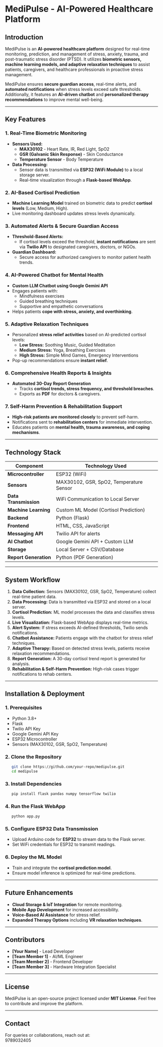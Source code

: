# MediPulse - AI-Powered Healthcare Platform

## **Introduction**
MediPulse is an **AI-powered healthcare platform** designed for real-time monitoring, prediction, and management of stress, anxiety, trauma, and post-traumatic stress disorder (PTSD). It utilizes **biometric sensors, machine learning models, and adaptive relaxation techniques** to assist patients, caregivers, and healthcare professionals in proactive stress management.

MediPulse ensures **secure guardian access**, real-time alerts, and **automated notifications** when stress levels exceed safe thresholds. Additionally, it features an **AI-driven chatbot** and **personalized therapy recommendations** to improve mental well-being.

---
## **Key Features**
### **1. Real-Time Biometric Monitoring**
- **Sensors Used:**
  - **MAX30102** - Heart Rate, IR, Red Light, SpO2
  - **GSR (Galvanic Skin Response)** - Skin Conductance
  - **Temperature Sensor** - Body Temperature
- **Data Processing:**
  - Sensor data is transmitted via **ESP32 (WiFi Module)** to a local storage server.
  - Real-time visualization through a **Flask-based WebApp**.

### **2. AI-Based Cortisol Prediction**
- **Machine Learning Model** trained on biometric data to predict **cortisol levels** (Low, Medium, High).
- Live monitoring dashboard updates stress levels dynamically.

### **3. Automated Alerts & Secure Guardian Access**
- **Threshold-Based Alerts:**
  - If cortisol levels exceed the threshold, **instant notifications** are sent via **Twilio API** to designated caregivers, doctors, or NGOs.
- **Guardian Dashboard:**
  - Secure access for authorized caregivers to monitor patient health trends.

### **4. AI-Powered Chatbot for Mental Health**
- **Custom LLM Chatbot using Google Gemini API**
- Engages patients with:
  - Mindfulness exercises
  - Guided breathing techniques
  - Supportive and empathetic conversations
- Helps patients **cope with stress, anxiety, and overthinking**.

### **5. Adaptive Relaxation Techniques**
- Personalized **stress relief activities** based on AI-predicted cortisol levels:
  - **Low Stress:** Soothing Music, Guided Meditation
  - **Medium Stress:** Yoga, Breathing Exercises
  - **High Stress:** Simple Mind Games, Emergency Interventions
- Pop-up recommendations ensure **instant relief**.

### **6. Comprehensive Health Reports & Insights**
- **Automated 30-Day Report Generation**
  - Tracks **cortisol trends, stress frequency, and threshold breaches**.
  - Exports as **PDF** for doctors & caregivers.

### **7. Self-Harm Prevention & Rehabilitation Support**
- **High-risk patients are monitored closely** to prevent self-harm.
- Notifications sent to **rehabilitation centers** for immediate intervention.
- Educates patients on **mental health, trauma awareness, and coping mechanisms**.

---
## **Technology Stack**
| Component               | Technology Used  |
|------------------------|----------------|
| **Microcontroller**    | ESP32 (WiFi)   |
| **Sensors**           | MAX30102, GSR, SpO2, Temperature Sensor |
| **Data Transmission** | WiFi Communication to Local Server |
| **Machine Learning**  | Custom ML Model (Cortisol Prediction) |
| **Backend**          | Python (Flask) |
| **Frontend**         | HTML, CSS, JavaScript |
| **Messaging API**    | Twilio API for alerts |
| **AI Chatbot**       | Google Gemini API + Custom LLM |
| **Storage**          | Local Server + CSV/Database |
| **Report Generation** | Python (PDF Generation) |

---
## **System Workflow**
1. **Data Collection:** Sensors (MAX30102, GSR, SpO2, Temperature) collect real-time patient data.
2. **Data Processing:** Data is transmitted via ESP32 and stored on a local server.
3. **Cortisol Prediction:** ML model processes the data and classifies stress levels.
4. **Live Visualization:** Flask-based WebApp displays real-time metrics.
5. **Alert System:** If stress exceeds AI-defined thresholds, Twilio sends notifications.
6. **Chatbot Assistance:** Patients engage with the chatbot for stress relief techniques.
7. **Adaptive Therapy:** Based on detected stress levels, patients receive relaxation recommendations.
8. **Report Generation:** A 30-day cortisol trend report is generated for analysis.
9. **Rehabilitation & Self-Harm Prevention:** High-risk cases trigger notifications to rehab centers.

---
## **Installation & Deployment**
### **1. Prerequisites**
- Python 3.8+
- Flask
- Twilio API Key
- Google Gemini API Key
- ESP32 Microcontroller
- Sensors (MAX30102, GSR, SpO2, Temperature)

### **2. Clone the Repository**
```bash
   git clone https://github.com/your-repo/medipulse.git
   cd medipulse
```

### **3. Install Dependencies**
```bash
   pip install flask pandas numpy tensorflow twilio
```

### **4. Run the Flask WebApp**
```bash
   python app.py
```

### **5. Configure ESP32 Data Transmission**
- Upload Arduino code for **ESP32** to stream data to the Flask server.
- Set WiFi credentials for ESP32 to transmit readings.

### **6. Deploy the ML Model**
- Train and integrate the **cortisol prediction model**.
- Ensure model inference is optimized for real-time predictions.

---
## **Future Enhancements**
- **Cloud Storage & IoT Integration** for remote monitoring.
- **Mobile App Development** for increased accessibility.
- **Voice-Based AI Assistance** for stress relief.
- **Expanded Therapy Options** including **VR relaxation techniques**.

---
## **Contributors**
- **[Your Name]** - Lead Developer
- **[Team Member 1]** - AI/ML Engineer
- **[Team Member 2]** - Frontend Developer
- **[Team Member 3]** - Hardware Integration Specialist

---
## **License**
MediPulse is an open-source project licensed under **MIT License**. Feel free to contribute and improve the platform.

---
## **Contact**
For queries or collaborations, reach out at:  
9789032405

